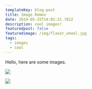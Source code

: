 ```yaml
---
templateKey: blog-post
title: Image Demos
date: 2019-05-25T14:02:21.781Z
description: cool images!
featuredpost: false
featuredimage: /img/flavor_wheel.jpg
tags:
  - images
  - cool
---
```


Hello, here are some images.

![](/img/jumbotron.jpg)

![](/img/blog-index.jpg)
